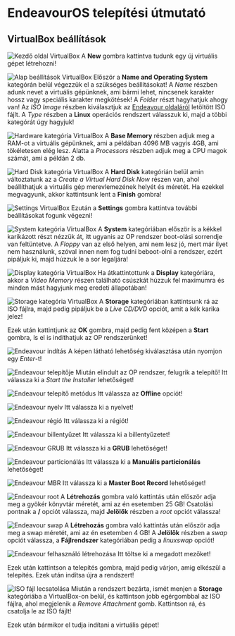 # EndeavourOS telepítési útmutató

## VirtualBox beállítások

![Kezdő oldal VirtualBox](virtualbox_kezdolap.png)
A **New** gombra kattintva tudunk egy új virtuális gépet létrehozni!

![Alap beállítások VirtualBox](virtualbox1.png)
Először a **Name and Operating System** kategórán belül végezzük el a szükséges beállításokat! A *Name* részben adunk nevet a virtuális gépünknek, ami bármi lehet, nincsenek karakter hossz vagy speciális karakter megkötések! A *Folder* részt hagyhatjuk ahogy van! Az *ISO Image* részben kiválasztjuk az [Endeavour oldaláról](https://endeavouros.com/) letöltött ISO fájlt. A *Type* részben a **Linux** operációs rendszert válasszuk ki, majd a többi kategórát úgy hagyjuk!

![Hardware kategória VirtualBox](virtualbox2.png)
A **Base Memory** részben adjuk meg a RAM-ot a virtuális gépünknek, ami a példában 4096 MB vagyis 4GB, ami tökéletesen elég lesz. Alatta a *Processors* részben adjuk meg a CPU magok számát, ami a példán 2 db.

![Hard Disk kategória VirtualBox](virtualbox3.png)
A **Hard Disk** kategórián belül amin változtatunk az a *Create a Virtual Hard Disk Now* részen van, ahol beállíthatjuk a virtuális gép merevlemezének helyét és méretét. Ha ezekkel megvagyunk, akkor kattintsunk lent a **Finish** gombra!

![Settings VirtualBox](virtualbox_kezdolap.png)
Ezután a **Settings** gombra kattintva további beállításokat fogunk végezni!

![System kategória VirtualBox](virtualbox_beallitasok1.png)
A **System** kategóriában először is a kékkel karikázott részt nézzük át, itt ugyanis az OP rendszer boot-olási sorrendje van feltüntetve. A *Floppy* van az első helyen, ami nem lesz jó, mert már ilyet nem használunk, szóval innen nem fog tudni beboot-olni a rendszer, ezért pipáljuk ki, majd húzzuk le a sor legaljára!

![Display kategória VirtualBox](virtualbox_beallitasok2.png)
Ha átkattintottunk a **Display** kategóriára, akkor a *Video Memory* részen található csúszkát húzzuk fel maximumra és minden mást hagyjunk meg eredeti állapotában!

![Storage kategória VirtualBox](virtualbox_beallitasok3.png)
A **Storage** kategóriában kattintsunk rá az ISO fájlra, majd pedig pipáljuk be a *Live CD/DVD* opciót, amit a kék karika jelez!

Ezek után kattintjunk az **OK** gombra, majd pedig fent középen a **Start** gombra, ls el is indíthatjuk az OP rendszerünket!

![Endeavour indítás](endeavour_inditas.png)
A képen látható lehetőség kiválasztása után nyomjon egy *Enter*-t!

![Endeavour telepítője](endeavour_telepito.png)
Miután elindult az OP rendszer, felugrik a telepítő! Itt válassza ki a *Start the Installer* lehetőséget!

![Endeavour telepítő metódus](endeavour_telepito_metodus.png)
Itt válassza az **Offline** opciót!

![Endeavour nyelv](endeavour_nyelv_valasztas.png)
Itt válassza ki a nyelvet!

![Endeavour régió](endeavour_regio_valasztas.png)
Itt válassza ki a régiót!

![Endeavour billentyűzet](endeavour_billentyuzet_valasztas.png)
Itt válassza ki a billentyűzetet!

![Endeavour GRUB](endeavour_GRUB.png)
Itt válassza ki a **GRUB** lehetőséget!

![Endeavour particionálás](endeavour_particiok.png)
Itt válassza ki a **Manuális particionálás** lehetőséget!

![Endeavour MBR](endeavour_MBR.png)
Itt válassza ki a **Master Boot Record** lehetőséget!

![Endeavour root](endeavour_root.png)
A **Létrehozás** gombra való kattintás után először adja meg a gyökér könyvtár méretét, ami az én esetemben 25 GB! Csatolási pontnak a **/** opciót válassza, majd **Jelölők** részben a *root* opciót válassza!

![Endeavour swap](endeavour_swap.png)
A **Létrehozás** gombra való kattintás után először adja meg a swap méretét, ami az én esetemben 4 GB! A **Jelölők** részben a *swap* opciót válassza, a **Fájlrendszer** kategóriában pedig a *linuxswap* opciót!

![Endeavour felhasználó létrehozása](endeavour_felhasznalo.png)
Itt töltse ki a megadott mezőket!

Ezek után kattintson a telepítés gombra, majd pedig várjon, amig elkészül a telepítés. Ezek után indítsa újra a rendszert!

![ISO fájl lecsatolása](ISO_fajl_lecsatolas.png)
Miután a rendszert bezárta, ismét menjen a **Storage** kategóriába a VirtualBox-on belül, és kattintson jobb egérgombbal az ISO fájlra, ahol megjelenik a *Remove Attachment* gomb. Kattintson rá, és csatolja le az ISO fájlt!

Ezek után bármikor el tudja indítani a virtuális gépet!